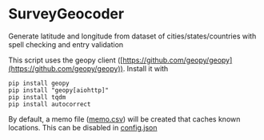 # SurveyGeocoder
 Generate latitude and longitude from dataset of cities/states/countries with spell checking and entry validation

This script uses the geopy client ([https://github.com/geopy/geopy](https://github.com/geopy/geopy)). Install it with

```shell
pip install geopy
pip install "geopy[aiohttp]"
pip install tqdm
pip install autocorrect
```

By default, a memo file ([memo.csv](memo.csv)) will be created that caches known locations. This can be disabled in [config.json](config.json)